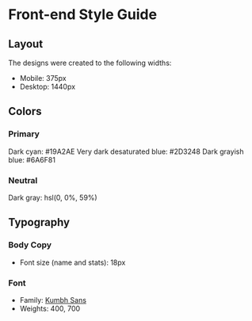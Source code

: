 # Front-end Style Guide

## Layout

The designs were created to the following widths:

- Mobile: 375px
- Desktop: 1440px

## Colors

### Primary

Dark cyan: #19A2AE
Very dark desaturated blue: #2D3248
Dark grayish blue: #6A6F81

### Neutral

Dark gray: hsl(0, 0%, 59%)

## Typography

### Body Copy

- Font size (name and stats): 18px

### Font

- Family: [Kumbh Sans](https://fonts.google.com/specimen/Kumbh+Sans)
- Weights: 400, 700
